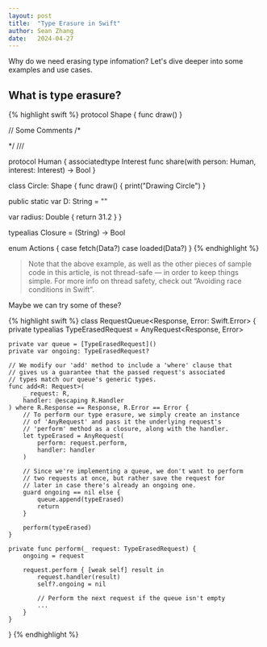 ```yaml
---
layout: post
title:  "Type Erasure in Swift"
author: Sean Zhang
date:   2024-04-27
---
```


Why do we need erasing type infomation? Let's dive deeper into some examples and use cases.

## What is type erasure?



{% highlight swift %}
protocol Shape {
  func draw()
}

// Some Comments
/*

*/
///

protocol Human {
  associatedtype Interest
  func share(with person: Human, interest: Interest) -> Bool
}

class Circle: Shape {
  func draw() {
    print("Drawing Circle")
  }

  public static var D: String = ""

  var radius: Double {
    return 31.2
  }
}

typealias Closure = (String) -> Bool

enum Actions {
  case fetch(Data?)
  case loaded(Data?)
}
{% endhighlight %}

> Note that the above example, as well as the other pieces of sample code in this article, is not thread-safe — in order to keep things simple. For more info on thread safety, check out “Avoiding race conditions in Swift”.


Maybe we can try some of these?

{% highlight swift %}
class RequestQueue<Response, Error: Swift.Error> {
    private typealias TypeErasedRequest = AnyRequest<Response, Error>

    private var queue = [TypeErasedRequest]()
    private var ongoing: TypeErasedRequest?

    // We modify our 'add' method to include a 'where' clause that
    // gives us a guarantee that the passed request's associated
    // types match our queue's generic types.
    func add<R: Request>(
        _ request: R,
        handler: @escaping R.Handler
    ) where R.Response == Response, R.Error == Error {
        // To perform our type erasure, we simply create an instance
        // of 'AnyRequest' and pass it the underlying request's
        // 'perform' method as a closure, along with the handler.
        let typeErased = AnyRequest(
            perform: request.perform,
            handler: handler
        )

        // Since we're implementing a queue, we don't want to perform
        // two requests at once, but rather save the request for
        // later in case there's already an ongoing one.
        guard ongoing == nil else {
            queue.append(typeErased)
            return
        }

        perform(typeErased)
    }

    private func perform(_ request: TypeErasedRequest) {
        ongoing = request

        request.perform { [weak self] result in
            request.handler(result)
            self?.ongoing = nil

            // Perform the next request if the queue isn't empty
            ...
        }
    }
}
{% endhighlight %}
